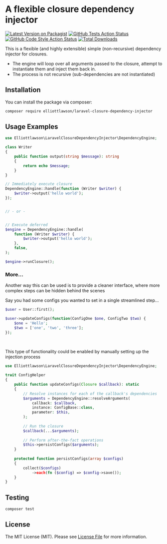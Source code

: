 # A flexible closure dependency injector

[![Latest Version on Packagist](https://img.shields.io/packagist/v/elliottlawson/laravel-closure-dependency-injector.svg?style=flat-square)](https://packagist.org/packages/elliottlawson/laravel-closure-dependency-injector)
[![GitHub Tests Action Status](https://img.shields.io/github/workflow/status/elliottlawson/laravel-closure-dependency-injector/run-tests?label=tests)](https://github.com/elliottlawson/laravel-closure-dependency-injector/actions?query=workflow%3Arun-tests+branch%3Amain)
[![GitHub Code Style Action Status](https://img.shields.io/github/workflow/status/elliottlawson/laravel-closure-dependency-injector/Check%20&%20fix%20styling?label=code%20style)](https://github.com/elliottlawson/laravel-closure-dependency-injector/actions?query=workflow%3A"Check+%26+fix+styling"+branch%3Amain)
[![Total Downloads](https://img.shields.io/packagist/dt/elliottlawson/laravel-closure-dependency-injector.svg?style=flat-square)](https://packagist.org/packages/elliottlawson/laravel-closure-dependency-injector)

This is a flexible (and highly extensible) simple (non-recursive) dependency injector for closures.

- The engine will loop over all arguments passed to the closure, attempt to instantiate them and inject them back in.
- The process is not recursive (sub-dependencies are not instantiated)

## Installation

You can install the package via composer:

```bash
composer require elliottlawson/laravel-closure-dependency-injector
```

## Usage Examples

```php
use Elliottlawson\LaravelClosureDependencyInjector\DependencyEngine;

class Writer
{
    public function output(string $message): string
    {
        return echo $message;
    }
}

// Immediately execute closure
DependencyEngine::handle(function (Writer $writer) {
    $writer->output('hello world');
});


// - or -


// Execute deferred
$engine = DependencyEngine::handle(
    function (Writer $writer) {
        $writer->output('hello world');
    },
    false,
);

$engine->runClosure();
```

### More...
Another way this can be used is to provide a cleaner interface, where more complex steps can be hidden behind the scenes

Say you had some configs you wanted to set in a single streamlined step...
```php
$user = User::first();

$user->updateConfigs(function(ConfigOne $one, ConfigTwo $two) {
    $one = 'Hello';
    $two = ['one', 'two', 'three'];
});
```
<br/>

This type of functionality could be enabled by manually setting up the injection process
```php
use Elliottlawson\LaravelClosureDependencyInjector\DependencyEngine;

trait ConfigHelper
{
    public function updateConfigs(Closure $callback): static
    {
        // Resolve instances for each of the callback's dependencies
        $arguments = DependencyEngine::resolveArguments(
            callback: $callback,
            instance: ConfigBase::class,
            parameter: $this,
        );
        
        // Run the closure
        $callback(...$arguments);
        
        // Perform after-the-fact operations
        $this->persistConfigs($arguments);
    }
    
    protected function persistConfigs(array $configs)
    {
        collect($configs)
            ->each(fn ($config) => $config->save());
    }
}
```



## Testing

```bash
composer test
```

## License

The MIT License (MIT). Please see [License File](LICENSE.md) for more information.
